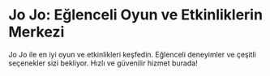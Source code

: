 # Jo Jo: Eğlenceli Oyun ve Etkinliklerin Merkezi

 Jo Jo ile en iyi oyun ve etkinlikleri keşfedin. Eğlenceli deneyimler ve çeşitli seçenekler sizi bekliyor. Hızlı ve güvenilir hizmet burada!
